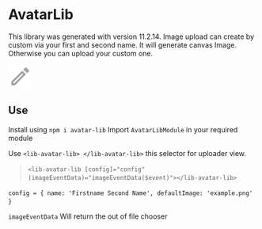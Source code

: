 # AvatarLib

This library was generated with version 11.2.14. Image upload can create by custom via your first and second name. It will generate canvas Image. Otherwise you can upload your custom one.

![Alt text](assets/pen.svg?raw=true "avatar png")

## Use

Install using `npm i avatar-lib`
Import `AvatarLibModule` in your required module

Use `<lib-avatar-lib> </lib-avatar-lib>` this selector for uploader view.

>`<lib-avatar-lib [config]="config" (imageEventData)="imageEventData($event)"></lib-avatar-lib>`

`config = { name: 'Firstname Second Name', defaultImage: 'example.png'  }`

`imageEventData` Will return the out of file chooser

